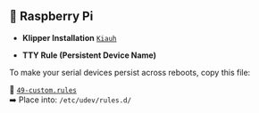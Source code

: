 ## 🔌 Raspberry Pi 

- **Klipper Installation**
  [`Kiauh`](https://github.com/dw-0/kiauh)
  
- **TTY Rule (Persistent Device Name)**

To make your serial devices persist across reboots, copy this file:

📄 [`49-custom.rules`](https://gist.github.com/edro15/1c6cd63894836ed982a7d88bef26e4af)  
➡️ Place into: `/etc/udev/rules.d/`
